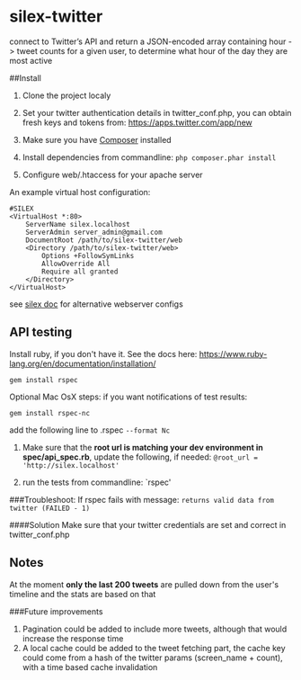 # silex-twitter
connect to Twitter’s API and return a JSON-encoded array containing hour -> tweet counts for a given user, to determine what hour of the day they are most active

##Install

1. Clone the project localy

2. Set your twitter authentication details in twitter_conf.php, 
you can obtain fresh keys and tokens from: https://apps.twitter.com/app/new

3. Make sure you have [Composer](https://getcomposer.org/) installed

4. Install dependencies from commandline:
`php composer.phar install`

5. Configure web/.htaccess for your apache server

An example virtual host configuration:
```
#SILEX
<VirtualHost *:80>
	ServerName silex.localhost
	ServerAdmin server_admin@gmail.com
	DocumentRoot /path/to/silex-twitter/web
	<Directory /path/to/silex-twitter/web>
		Options +FollowSymLinks
		AllowOverride All
		Require all granted
	</Directory>
</VirtualHost>
```

see [silex doc](http://silex.sensiolabs.org/doc/master/web_servers.html) for alternative webserver configs


## API testing
Install ruby, if you don't have it. See the docs here:
https://www.ruby-lang.org/en/documentation/installation/

`gem install rspec`

Optional Mac OsX steps:
if you want notifications of test results:

`gem install rspec-nc`

add the following line to .rspec
`--format Nc`

1. Make sure that the **root url is matching your dev environment in spec/api_spec.rb**,
update the following, if needed:
`@root_url = 'http://silex.localhost'`

2. run the tests from commandline: 
`rspec'

###Troubleshoot:
If rspec fails with message:
`returns valid data from twitter (FAILED - 1)`

####Solution
Make sure that your twitter credentials are set and correct in twitter_conf.php

## Notes
At the moment **only the last 200 tweets** are pulled down from the user's timeline
and the stats are based on that

###Future improvements
1. Pagination could be added to include more tweets, although that would increase the response time
2. A local cache could be added to the tweet fetching part, the cache key could come from a hash of the twitter params (screen_name + count), with a time based cache invalidation